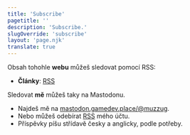 ```yaml
---
title: 'Subscribe'
pagetitle: ''
description: 'Subscribe.'
slugOverride: 'subscribe'
layout: 'page.njk'
translate: true
---
```

Obsah tohohle **webu** můžeš sledovat pomocí RSS:
- **Články**: [RSS](./feed.xml)

Sledovat **mě** můžeš taky na Mastodonu.
- Najdeš mě na [mastodon.gamedev.place/@muzzug](https://mastodon.gamedev.place/@muzzug).
- Nebo můžeš odebírat [RSS](https://mastodon.gamedev.place/@muzzug.rss) mého účtu.
- Příspěvky píšu střídavě česky a anglicky, podle potřeby.